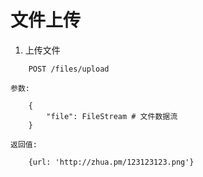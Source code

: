 # 文件上传  

1. 上传文件  

```
	POST /files/upload
```

`参数:`  

```
	{
		"file": FileStream # 文件数据流
	}
```

`返回值:`  

```
	{url: 'http://zhua.pm/123123123.png'}
```
